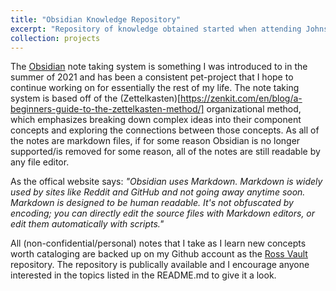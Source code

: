 ```yaml
---
title: "Obsidian Knowledge Repository"
excerpt: "Repository of knowledge obtained started when attending Johns Hopkins University for my M.S.E. <br/><img src='/images/obsidian_network.png' width='500' height='300'>"
collection: projects
---
```


The [Obsidian](https://obsidian.md/) note taking system is something I was introduced to in the summer of 2021 and has been a consistent pet-project that I hope to continue working on for essentially the rest of my life. The note taking system is based off of the (Zettelkasten)[https://zenkit.com/en/blog/a-beginners-guide-to-the-zettelkasten-method/] organizational method, which emphasizes breaking down complex ideas into their component concepts and exploring the connections between those concepts.
As all of the notes are markdown files, if for some reason Obsidian is no longer supported/is removed for some reason, all of the notes are still readable by any file editor.

As the offical website says:
*"Obsidian uses Markdown. Markdown is widely used by sites like Reddit and GitHub and not going away anytime soon. Markdown is designed to be human readable. It's not obfuscated by encoding; you can directly edit the source files with Markdown editors, or edit them automatically with scripts."*

All (non-confidential/personal) notes that I take as I learn new concepts worth cataloging are backed up on my Github account as the [Ross Vault](https://github.com/Lawreros/Ross_Vault) repository. The repository is publically available and I encourage anyone interested in the topics listed in the README.md to give it a look.